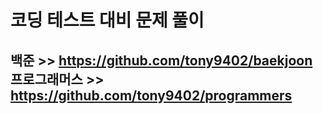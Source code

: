 # 코딩 테스트 대비 문제 풀이
백준 >> https://github.com/tony9402/baekjoon
프로그래머스 >> https://github.com/tony9402/programmers
---
